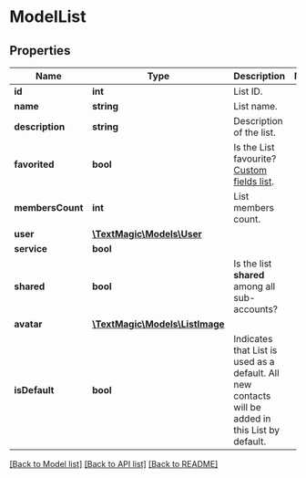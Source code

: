 # ModelList

## Properties
Name | Type | Description | Notes
------------ | ------------- | ------------- | -------------
**id** | **int** | List ID. | 
**name** | **string** | List name. | 
**description** | **string** | Description of the list. | 
**favorited** | **bool** | Is the List favourite? [Custom fields list](http://docs.textmagictesting.com/#operation/getFavourites). | 
**membersCount** | **int** | List members count. | 
**user** | [**\TextMagic\Models\User**](User.md) |  | 
**service** | **bool** |  | 
**shared** | **bool** | Is the list **shared** among all sub-accounts? | 
**avatar** | [**\TextMagic\Models\ListImage**](ListImage.md) |  | 
**isDefault** | **bool** | Indicates that List is used as a default. All new contacts will be added in this List by default. | 

[[Back to Model list]](../README.md#documentation-for-models) [[Back to API list]](../README.md#documentation-for-api-endpoints) [[Back to README]](../README.md)


